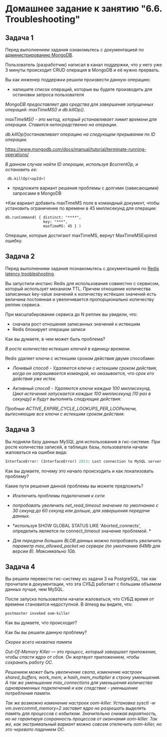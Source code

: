 # Домашнее задание к занятию "6.6. Troubleshooting"

## Задача 1

Перед выполнением задания ознакомьтесь с документацией по [администрированию MongoDB](https://docs.mongodb.com/manual/administration/).

Пользователь (разработчик) написал в канал поддержки, что у него уже 3 минуты происходит CRUD операция в MongoDB и её 
нужно прервать. 

Вы как инженер поддержки решили произвести данную операцию:
- напишите список операций, которые вы будете производить для остановки запроса пользователя

*MongoDB предоставляет два средства для завершения запущенных операций: maxTimeMS() и db.killOp().*  

*maxTimeMS() - это метод, который устанавливает лимит времени для операции. Ставится непосредственно на операции.*

*db.killOp()останавливает операцию на следующем прерывании по ID операции.*

https://www.mongodb.com/docs/manual/tutorial/terminate-running-operations/

*В данном случае найти ID операции, используя $currentOp, и остановить ее:*

```
 db.killOp(<opId>)
```

- предложите вариант решения проблемы с долгими (зависающими) запросами в MongoDB

*Как вариант  добавить maxTimeMS поле в командный документ, чтобы установить ограничение по времени в 45 миллисекунд для операции:
```
db.runCommand( { distinct: "****",
                 key: "***",
                 maxTimeMS: 45 } )
```
Операции, которые достигают maxTimeMS, вернут MaxTimeMSExpired ошибку.



## Задача 2

Перед выполнением задания познакомьтесь с документацией по [Redis latency troobleshooting](https://redis.io/topics/latency).

Вы запустили инстанс Redis для использования совместно с сервисом, который использует механизм TTL. 
Причем отношение количества записанных key-value значений к количеству истёкших значений есть величина постоянная и
увеличивается пропорционально количеству реплик сервиса. 

При масштабировании сервиса до N реплик вы увидели, что:
- сначала рост отношения записанных значений к истекшим
- Redis блокирует операции записи

Как вы думаете, в чем может быть проблема?

*В росте количества истекших ключей в единицу времени.*

Redis удаляет ключи с истекшим сроком действия двумя способами:

- *Ленивый способ -  Удаляются ключи с истекшим сроком действия, когда он запрашивается командой, но оказывается, что срок его действия уже истек.*

- *Активный способ - Удаляются ключи каждые 100 миллисекунд. Цикл истечения запускается каждые 100 миллисекунд (10 раз в секунду) и будут выполнять следующие действия:*

*Пробные ACTIVE_EXPIRE_CYCLE_LOOKUPS_PER_LOOPключи, вытесняющие все ключи с истекшим сроком действия.*



 
## Задача 3

Вы подняли базу данных MySQL для использования в гис-системе. При росте количества записей, в таблицах базы,
пользователи начали жаловаться на ошибки вида:
```python
InterfaceError: (InterfaceError) 2013: Lost connection to MySQL server during query u'SELECT..... '
```

Как вы думаете, почему это начало происходить и как локализовать проблему?

Какие пути решения данной проблемы вы можете предложить?

- *Исключить проблемы подключения к сети*

- *попробовать увеличить net_read_timeout значение по умолчанию с 30 секунд до 60 секунд или дольше, для завершения передачи данных.*

- *используя SHOW GLOBAL STATUS LIKE 'Aborted_connects',  определить является ли connect_timeout значение проблемой. *

- *Для передачи больших BLOB данных можно попробовать увеличить параметр max_allowed_packet на сервере (по умолчанию 64Mb для версии 8). Максимально 1Gb.*


## Задача 4


Вы решили перевести гис-систему из задачи 3 на PostgreSQL, так как прочитали в документации, что эта СУБД работает с 
большим объемом данных лучше, чем MySQL.

После запуска пользователи начали жаловаться, что СУБД время от времени становится недоступной. В dmesg вы видите, что:

`postmaster invoked oom-killer`

Как вы думаете, что происходит?

Как бы вы решили данную проблему?

*Скорее всего нехватка памяти*

*Out-Of-Memory Killer — это процесс, который завершает приложение, чтобы спасти ядро от сбоя. Он жертвует приложением, чтобы сохранить работу ОС.*

*Решением может быть увеличение свопа, изменение настроек  shared_buffers, work_mem, и hash_mem_multiplier в строну уменьшения. А так же уменьшение max_connections для уменьшения количества одновременных подключений и как следствие - уменьшение потребления памяти.*

*Так же возможно изменение настроек oom-killer. Установка sysctl -w vm.overcommit_memory=2 заставит ядро не разрешать выделять память для процессов с избытком. Значительно снижая вероятность, но не гарантируя сохранность процессов от окончания oom-killer. Так же, как экстримальный вариант можно совсем отключить oom-killer, но это черевато падением ОС.*

